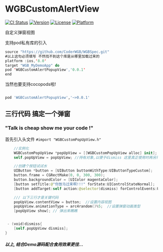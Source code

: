 # WGBCustomAlertView

[![CI Status](http://img.shields.io/travis/CoderWGB/WGBCustomAlertView.svg?style=flat)](https://travis-ci.org/CoderWGB/WGBCustomAlertView)
[![Version](https://img.shields.io/cocoapods/v/WGBCustomAlertView.svg?style=flat)](http://cocoapods.org/pods/WGBCustomAlertView)
[![License](https://img.shields.io/cocoapods/l/WGBCustomAlertView.svg?style=flat)](http://cocoapods.org/pods/WGBCustomAlertView)
[![Platform](https://img.shields.io/cocoapods/p/WGBCustomAlertView.svg?style=flat)](http://cocoapods.org/pods/WGBCustomAlertView)

自定义弹窗视图

支持pod私有库的引入

```swift
source "https://github.com/CoderWGB/WGBSpec.git" 
#以上这句必须填写 不然找不到这个库是从哪里加载过来的
platform :ios,'8.0'
target "WGB_MyDemoApp" do 
pod 'WGBCustomAlertPopupView','0.0.1'
end

```

当然也要支持cocopods啦!

```ruby

pod 'WGBCustomAlertPopupView','~>0.0.1'

```


## 三行代码 搞定一个弹窗 

### "Talk is cheap show me your code !"

首先引入头文件 `#import "WGBCustomPopUpView.h"`

```swift	
	//实例化	
  	WGBCustomPopUpView *popUpView = [[WGBCustomPopUpView alloc] init];
  	self.popUpView = popUpView; //持有对象,以便于dismiss 这里真正使用时再另行封装利用block转发更加优雅些

  	//创建个按钮试试水
  	UIButton *button = [UIButton buttonWithType:UIButtonTypeCustom];
	button.frame = CGRectMake(0, 0, 300, 300);
	button.backgroundColor = [UIColor magentaColor];
	[button setTitle:@"你放马过来啊!!!" forState:UIControlStateNormal];
	[button addTarget:self action:@selector(dismiss) forControlEvents:UIControlEventTouchUpInside];

	/// 以下三行才是关键代码 
  	popUpView.contentView = button;  //设置内容视图
  	popUpView.animationType = arc4random()%5;  //设置弹窗动画类型  
  	[popUpView show]; // 弹出来瞧瞧


 - (void)dismiss{
	[self.popUpView dismiss];
}

```


##### 以上, 结合Demo源码配合食用效果更佳...







